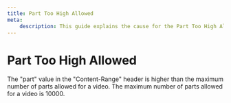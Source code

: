 ```yaml
---
title: Part Too High Allowed
meta: 
    description: This guide explains the cause for the Part Too High Allowed error.
---
```


# Part Too High Allowed

The "part" value in the "Content-Range" header is higher than the maximum number of parts allowed for a video. The maximum number of parts allowed for a video is 10000.
